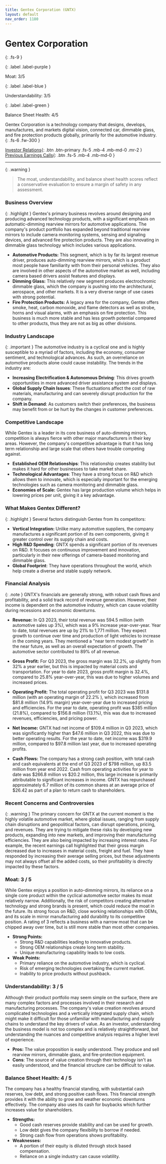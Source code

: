 ```yaml
---
title: Gentex Corporation (GNTX)
layout: default
nav_order: 1180
---
```


# Gentex Corporation
{: .fs-9 }

{: .label .label-purple }

Moat: 3/5

{: .label .label-blue }

Understandability: 3/5

{: .label .label-green }

Balance Sheet Health: 4/5

Gentex Corporation is a technology company that designs, develops, manufactures, and markets digital vision, connected car, dimmable glass, and fire protection products globally, primarily for the automotive industry.
{: .fs-6 .fw-300 }

[Investor Relations](https://www.google.com/search?q=GNTX+investor+relations){: .btn .btn-primary .fs-5 .mb-4 .mb-md-0 .mr-2 }
[Previous Earnings Calls](https://discountingcashflows.com/company/GNTX/transcripts/){: .btn .fs-5 .mb-4 .mb-md-0 }

---

{: .warning }
>The moat, understandability, and balance sheet health scores reflect a conservative evaluation to ensure a margin of safety in any assessment.



### Business Overview
{: .highlight }
Gentex's primary business revolves around designing and producing advanced technology products, with a significant emphasis on automatic-dimming rearview mirrors for automotive applications. The company's product portfolio has expanded beyond traditional rearview mirrors to include camera monitoring systems, sensing and signaling devices, and advanced fire protection products. They are also innovating in dimmable glass technology which includes various applications.

* **Automotive Products:** This segment, which is by far its largest revenue driver, produces auto-dimming rearview mirrors, which is a product most people have familiarity with from their personal vehicles. They also are involved in other aspects of the automotive market as well, including camera based drivers assist features and displays. 
* **Dimming Glass:** This relatively new segment produces electrochromic dimmable glass, which the company is pushing into the architectural, aerospace, and other markets. It is a very diverse range of use cases with strong potential. 
* **Fire Protection Products:** A legacy area for the company, Gentex offers smoke, heat, carbon monoxide, and flame detectors as well as strobe, horns and visual alarms, with an emphasis on fire protection. This business is much more stable and has less growth potential compared to other products, thus they are not as big as other divisions.

### Industry Landscape
{: .important }
The automotive industry is a cyclical one and is highly susceptible to a myriad of factors, including the economy, consumer sentiment, and technological advances.  As such, an overreliance on automotive products alone could cause instability. The trends in the industry are:
* **Increasing Electrification & Autonomous Driving**: This drives growth opportunities in more advanced driver assistance system and displays. 
* **Global Supply Chain Issues**: These fluctuations affect the cost of raw materials, manufacturing and can severely disrupt production for the company. 
* **Shift in Demand**: As customers switch their preferences, the business may benefit from or be hurt by the changes in customer preferences. 

### Competitive Landscape
While Gentex is a leader in its core business of auto-dimming mirrors, competition is always fierce with other major manufacturers in their key areas. However, the company's competitive advantage is that it has long term relationship and large scale that others have trouble competing against. 
* **Established OEM Relationships**: This relationship creates stability but makes it hard for other businesses to take market share.
* **Technological Advantages**: They have a strong focus on R&D which allows them to innovate, which is especially important for the emerging technologies such as camera monitoring and dimmable glass.
* **Economies of Scale:** Gentex has large production volume which helps in lowering prices per unit, giving it a key advantage. 

### What Makes Gentex Different?
{: .highlight }
Several factors distinguish Gentex from its competitors:
* **Vertical Integration:** Unlike many automotive suppliers, the company manufactures a significant portion of its own components, giving it greater control over its supply chain and costs.
* **High R&D Spending**: GNTX spends a significant portion of its revenues on R&D. It focuses on continuous improvement and innovation, particularly in their new offerings of camera-based monitoring and dimmable glass.
* **Global Footprint**: They have operations throughout the world, which help create a diverse and stable supply network. 

### Financial Analysis
{: .note }
GNTX's financials are generally strong, with robust cash flows and profitability, and a solid track record of revenue generation. However, their income is dependent on the automotive industry, which can cause volatility during recessions and economic downturns.

*   **Revenue:** In Q3 2023, their total revenue was 594.5 million (with automotive sales up 3%), which was a 9% increase year-over-year. Year to date, total revenues are up by 21% to 1,771 million.  They expect growth to continue over time and production of light vehicles to increase in the coming years. They mentioned a "near term modest growth" in the near future, as well as an overall expectation of growth. The automotive sector contributed to 89% of all revenue.  

*   **Gross Profit:** For Q3 2023, the gross margin was 32.2%, up slightly from 32% a year earlier, but this is impacted by material costs and transportation. For year to date 2023, gross profit margin is 32.4%, compared to 25.8% year-over-year, this was due to higher volumes and increased prices.

*   **Operating Profit:** The total operating profit for Q3 2023 was $131.8 million (with an operating margin of 22.2% ), which increased from $81.8 million (14.9% margin) year-over-year due to increased pricing and efficiencies. For the year to date, operating profit was $385 million (21.8%), compared to $156.8 million (13.1%), this was due to increased revenues, efficiencies, and pricing power. 

*   **Net Income:** GNTX had net income of $109.4 million in Q3 2023, which was significantly higher than $47.6 million in Q3 2022, this was due to better operating results. For the year to date, net income was $319.9 million, compared to $97.8 million last year, due to increased operating profits.

*   **Cash Flows:** The company has a strong cash position, with total cash and cash equivalents at the end of Q3 2023 of $798 million, up 83.5 million from year end 2022. Cash from operating activities for year to date was $266.8 million vs $20.2 million, this large increase is primarily attributable to significant increases in income. GNTX has repurchased approximately 6.7 million of its common shares at an average price of $26.42 as part of a plan to return cash to shareholders. 

### Recent Concerns and Controversies
{: .warning }
The primary concern for GNTX at the current moment is the highly volatile automotive market, where global issues, ranging from supply chain disruptions and geopolitical factors, can disrupt operations, pricing, and revenues. They are trying to mitigate these risks by developing new products, expanding into new markets, and improving their manufacturing efficiencies. They are also being impacted by increasing interest rates. For example, the recent earnings call highlighted that their gross margin decreased due to increases in material costs, freight and fuel. They have responded by increasing their average selling prices, but these adjustments may not always offset all the added costs, so their profitability is directly impacted by these factors.

### Moat: 3 / 5
While Gentex enjoys a position in auto-dimming mirrors, its reliance on a single core product within the cyclical automotive sector makes its moat relatively narrow. Additionally, the risk of competitors creating alternative technology and strong brands is present, which could reduce the moat in the future. Its strong focus on R&D, close working relationships with OEMs, and its scale in mirror manufacturing add durability to its competitive position. A rating of 3 reflects a business with a narrow moat that can be chipped away over time, but is still more stable than most other companies.

*  **Strong Points:**
    * Strong R&D capabilities leading to innovative products.
    * Strong OEM relationships create long term stability.
    * Unique manufacturing capability leads to low costs.
*   **Weak Points:**
    * Primary reliance on the automotive industry, which is cyclical.
    * Risk of emerging technologies overtaking the current market. 
    * Inability to price products without pushback. 

### Understandability: 3 / 5
Although their product portfolio may seem simple on the surface, there are many complex factors and processes involved in their research and manufacturing processes. The company's value creation revolves around complicated technologies and a vertically integrated supply chain, which might make it difficult for those unfamiliar with manufacturing and supply chains to understand the key drivers of value. As an investor, understanding the business model is not too complex and is relatively straightforward, but understanding the nuances and competitive analysis requires a higher level of experience. 

*   **Pros:** The value proposition is easily understood. They produce and sell rearview mirrors, dimmable glass, and fire-protection equipment.
*   **Cons**: The source of value creation through their technology isn't as easily understood, and the financial structure can be difficult to value.

### Balance Sheet Health: 4 / 5
The company has a healthy financial standing, with substantial cash reserves, low debt, and strong positive cash flows. This financial strength provides it with the ability to grow and weather economic downturns effectively. The company also uses its cash for buybacks which further increases value for shareholders.

* **Strengths:**
    * Good cash reserves provide stability and can be used for growth.
    * Low debt gives the company flexibility to borrow if needed. 
    * Strong cash flow from operations shows profitability.
* **Weaknesses:**
    * A portion of their equity is diluted through stock based compensation. 
    * Reliance on a single industry can cause volatility.